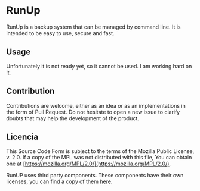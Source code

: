 # RunUp

RunUp is a backup system that can be managed by command line. It is intended to be easy to use, secure and fast.

## Usage

Unfortunately it is not ready yet, so it cannot be used. I am working hard on it.

## Contribution

Contributions are welcome, either as an idea or as an implementations in the form of Pull Request. Do not hesitate to open a new issue to clarify doubts that may help the development of the product.

## Licencia

This Source Code Form is subject to the terms of the Mozilla Public License, v. 2.0. If a copy of the MPL was not distributed with this file, You can obtain one at [https://mozilla.org/MPL/2.0/](https://mozilla.org/MPL/2.0/).

RunUP uses third party components. These components have their own licenses, you can find a copy of them [here](https://github.com/kennylajara/runup/tree/main/3rd-party-licenses).


